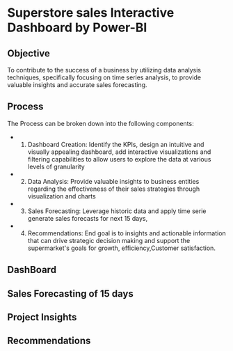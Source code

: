 # Superstore sales Interactive Dashboard by Power-BI

## Objective
To contribute to the success of a business by utilizing data analysis techniques, specifically focusing on time series analysis, to provide valuable insights and accurate sales forecasting.

## Process 
The Process can be broken down into the following components:
* 1. Dashboard Creation: Identify the KPIs, design an intuitive and visually appealing dashboard, add interactive visualizations and filtering capabilities to allow users to explore the data at various levels of granularity
* 2. Data Analysis: Provide valuable insights to business entities regarding the effectiveness of their sales strategies through visualization and charts
* 3. Sales Forecasting: Leverage historic data and apply time serie generate sales forecasts for next 15 days,
* 4. Recommendations: End goal is to insights and actionable information that can drive strategic decision making and support the supermarket's goals for growth, efficiency,Customer satisfaction.

## DashBoard

## Sales Forecasting of 15 days 

## Project Insights
## Recommendations
